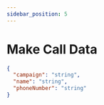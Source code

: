 ```yaml
---
sidebar_position: 5
---
```


# Make Call Data


```json
{
  "campaign": "string",
  "name": "string",
  "phoneNumber": "string"
}
```